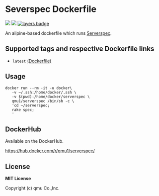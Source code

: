 # Severspec Dockerfile 

![](https://img.shields.io/docker/pulls/qmu1/serverspec.svg)
![](https://img.shields.io/docker/build/qmu1/serverspec.svg)
[![layers badge](https://images.microbadger.com/badges/image/qmu1/serverspec.svg)](https://microbadger.com/images/qmu1/serverspec)

An alipine-based dockerfile which runs [Serverspec](http://serverspec.org).

## Supported tags and respective Dockerfile links

* `latest` [(Dockerfile)](https://github.com/qmu/dockerfiles/blob/master/src/serverspec/Dockerfile)


## Usage

```
docker run --rm -it -u docker\
   -v ~/.ssh:/home/docker/.ssh \
   -v $(pwd):/home/docker/serverspec \
   qmu1/serverspec /bin/sh -c \
   'cd ~/serverspec;
   rake spec;
   '
```

## DockerHub

Available on the DockerHub.

https://hub.docker.com/r/qmu1/serverspec/

## License 

**MIT License**

Copyright (c) qmu Co.,Inc.

